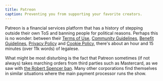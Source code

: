 ```yaml
---
title: Patreon
caption: Preventing you from supporting your favorite creators.
---
```


Patreon is a financial services platform that has a history of stepping outside
their own ToS and banning people for political reasons. Perhaps this is no
wonder: between their [Terms of Use](https://www.patreon.com/policy/legal),
[Community Guidelines](https://www.patreon.com/policy/guidelines), [Benefit
Guidelines](https://www.patreon.com/policy/benefits), [Privacy
Policy](https://privacy.patreon.com/policies?name=privacy-policy#our-data-retention-period)
and [Cookie Policy](https://www.patreon.com/policy/cookies), there's about an
hour and 15 minutes (over 11k words) of legalese.

What might be most disturbing is the fact that Patreon sometimes (if not
always) takes marching orders from third parties such as Mastercard, as we saw
with [the Robert Spencer ban](/events/patreon-bans-robert-spencer/). Many other
corporations find themselves in similar situations where the main payment
processor runs the show.

